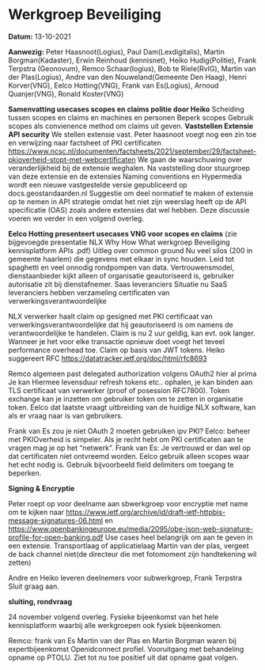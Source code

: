 # Werkgroep Beveiliging

**Datum:** 13-10-2021

**Aanwezig:** 
Peter Haasnoot(Logius), Paul Dam(Lexdigitalis), Martin Borgman(Kadaster), Erwin Reinhoud (kennisnet), Heiko Hudig(Politie), Frank Terpstra (Geonovum), Remco Schaar(logius), Bob te Riele(RvIG), Martin van der Plas(Logius), Andre van den Nouweland(Gemeente Den Haag), Henri Korver(VNG), Eelco Hotting(VNG), Frank van Es(Logius), Arnoud Quanjer(VNG), Ronald Koster(VNG)



**Samenvatting usecases scopes en claims politie door Heiko**
Scheiding tussen scopes en claims en machines en personen
Beperk scopes
Gebruik scopes als convienence method om claims uit geven.
**Vaststellen Extensie API security**
We stellen extensie vast. Peter haasnoot voegt nog een zin toe en verwijzing naar factsheet of PKI certificaten https://www.ncsc.nl/documenten/factsheets/2021/september/29/factsheet-pkioverheid-stopt-met-webcertificaten
We gaan de waarschuwing over veranderlijkheid bij de extensie weghalen. Na vaststelling door stuurgroep van deze extensie en de extensies Naming conventions en Hypermedia wordt een nieuwe vastgestelde versie gepubliceerd op docs.geostandaarden.nl
Suggestie om deel normatief te maken of extensie op te nemen in API strategie omdat het niet zijn weerslag heeft op de API specificatie (OAS) zoals andere extensies dat wel hebben. Deze discussie voeren we verder in een volgend overleg.

**Eelco Hotting presenteert usecases VNG voor scopes en claims**
(zie bijgevoegde presentatie NLX Why How What werkgroep Beveiliging kennisplatform APIs .pdf)
Uitleg over common ground
Nu veel silos (200 in gemeente haarlem) die gegevens met elkaar in sync houden. Leid tot spaghetti en veel onnodig rondpompen van data.
Vertrouwensmodel, dienstaanbieder kijkt alleen of organisatie geautoriseerd is, gebruiker autorisatie zit bij dienstafnemer.
Saas leveranciers
Situatie nu SaaS leveranciers hebben verzameling certificaten van verwerkingsverantwoordelijke

NLX verwerker haalt claim op gesigned met PKI certificaat van verwerkingsverantwoordelijke dat hij geautoriseerd is om namens de verantwoordelijke te handelen. Claim is nu 2 uur geldig, kan evt. ook langer. Wanneer je het voor elke transactie opnieuw doet voegt het teveel performance overhead toe.
Claim op basis van JWT tokens. Heiko suggereert RFC https://datatracker.ietf.org/doc/html/rfc8693

Remco algemeen past delegated authorization volgens OAuth2 hier al prima
Je kan Hiermee levensduur refresh tokens etc.. ophalen, je kan binden aan TLS certificaat van verwerker (proof of posession RFC7800). Token exchange kan je inzetten om gebruiker token om te zetten in organisatie token.
Eelco dat laatste vraagt uitbreiding van de huidige NLX software, kan als er vraag naar is van gebruikers.


Frank van Es zou je niet OAuth 2 moeten gebruiken ipv PKI? 
Eelco: beheer met PKIOverheid is simpeler. Als je recht hebt om PKI certificaten aan te vragen mag je op het “netwerk”.
Frank van Es: Je vertrouwd er dan wel op dat certificaten niet ontvreemd worden.
Eelco gebruik alleen scopes waar het echt nodig is. Gebruik bijvoorbeeld field delimiters om toegang te beperken. 

**Signing & Encryptie**

Peter roept op voor deelname aan sbwerkgroep voor encryptie met name om te kijken naar https://www.ietf.org/archive/id/draft-ietf-httpbis-message-signatures-06.html en https://www.openbankingeurope.eu/media/2095/obe-json-web-signature-profile-for-open-banking.pdf
Use cases heel belangrijk om aan te geven in een extensie. Transportlaag of applicatielaag
Martin van der plas, vergeet de back channel niet(de directeur die met fotomoment zijn handtekening wil zetten)

Andre en Heiko leveren deelnemers voor subwerkgroep, Frank Terpstra Sluit graag aan.

**sluiting, rondvraag**

24 november volgend overleg. Fysieke bijeenkomst van het hele kennisplatform waarbij alle werkgroepen ook fysiek bijeenkomen.

Remco: frank van Es Martin van der Plas en Martin Borgman waren bij expertbijeenkomst Openidconnect profiel. Vooruitgang met behandeling opname op PTOLU. Ziet tot nu toe positief uit dat opname gaat volgen.

 


